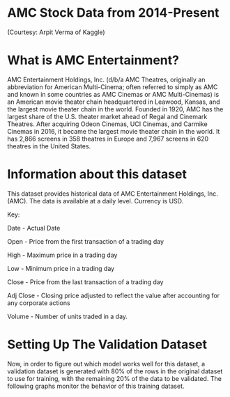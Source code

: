 # AMC Stock Data from 2014-Present

(Courtesy: Arpit Verma of Kaggle)

# What is AMC Entertainment?

AMC Entertainment Holdings, Inc. (d/b/a AMC Theatres, originally an abbreviation for American Multi-Cinema; often referred to simply as AMC and known in some countries as AMC Cinemas or AMC Multi-Cinemas) is an American movie theater chain headquartered in Leawood, Kansas, and the largest movie theater chain in the world. Founded in 1920, AMC has the largest share of the U.S. theater market ahead of Regal and Cinemark Theatres. After acquiring Odeon Cinemas, UCI Cinemas, and Carmike Cinemas in 2016, it became the largest movie theater chain in the world. It has 2,866 screens in 358 theatres in Europe and 7,967 screens in 620 theatres in the United States.

# Information about this dataset

This dataset provides historical data of AMC Entertainment Holdings, Inc. (AMC). The data is available at a daily level. Currency is USD.


Key:

Date - Actual Date

Open - Price from the first transaction of a trading day

High - Maximum price in a trading day

Low - Minimum price in a trading day

Close - Price from the last transaction of a trading day

Adj Close - Closing price adjusted to reflect the value after accounting for any corporate actions

Volume - Number of units traded in a day.

# Setting Up The Validation Dataset

Now, in order to figure out which model works well for this dataset, a validation dataset is generated with 80% of the rows in the original dataset to use for training, with the remaining 20% of the data to be validated. The following graphs monitor the behavior of this training dataset.


